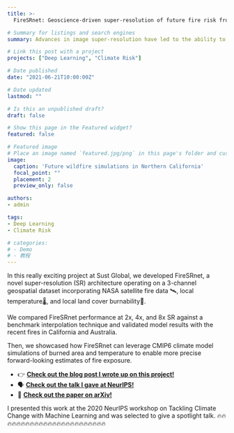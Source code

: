 ```yaml
---
title: >-
  FireSRnet: Geoscience-driven super-resolution of future fire risk from climate change

# Summary for listings and search engines
summary: Advances in image super-resolution have led to the ability to generate strikingly photo-realistic images from low-resolution inputs. Inspired by these models, we create high-resolution maps of future wildfire risk, incorporating satellite observations, weather data, and climate models. 

# Link this post with a project
projects: ["Deep Learning", "Climate Risk"]

# Date published
date: "2021-06-21T10:00:00Z"

# Date updated
lastmod: ""

# Is this an unpublished draft?
draft: false

# Show this page in the Featured widget?
featured: false

# Featured image
# Place an image named `featured.jpg/png` in this page's folder and customize its options here.
image:
  caption: 'Future wildfire simulations in Northern California'
  focal_point: ""
  placement: 2
  preview_only: false

authors:
- admin

tags:
- Deep Learning
- Climate Risk

# categories:
# - Demo
# - 教程
---
```


In this really exciting project at Sust Global, we developed FireSRnet, a novel super-resolution (SR) architecture operating on a 3-channel geospatial dataset incorporating NASA satellite fire data 🛰, local temperature🌡️, and local land cover burnability🌲. 

We compared FireSRnet performance at 2x, 4x, and 8x SR against a benchmark interpolation technique and validated model results with the recent fires in California and Australia. 

Then, we showcased how FireSRnet can leverage CMIP6 climate model simulations of burned area and temperature to enable more precise forward-looking estimates of fire exposure. 

- 👉 [**Check out the blog post I wrote up on this project!**](https://www.sustglobal.com/blog/firesrnet)
- 🗣️ [**Check out the talk I gave at NeurIPS!**](https://slideslive.com/38942189/firesrnet-geosciencedriven-superresolution-of-future-fire-risk-from-climate-change)
- 📃 [**Check out the paper on arXiv!**](https://arxiv.org/abs/2011.12353)

I presented this work at the 2020 NeurIPS workshop on Tackling Climate Change with Machine Learning and was selected to give a spotlight talk. 
🔥🔥🔥🔥🔥🔥🔥🔥🔥🔥🔥🔥🔥🔥🔥🔥🔥🔥🔥🔥🔥🔥🔥🔥
